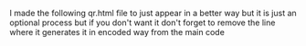 I made the following qr.html file to just appear in a better way but it is just an optional process but if you don't want it don't forget to remove the line where it generates it in encoded way from the main code
